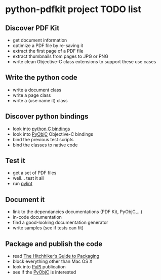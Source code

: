 python-pdfkit project TODO list
===============================


Discover PDF Kit
----------------

  * get document information
  * optimize a PDF file by re-saving it
  * extract the first page of a PDF file
  * extract thumbnails from pages to JPG or PNG
  * write clean Objective-C class extensions to support these use cases


Write the python code
---------------------

  * write a document class
  * write a page class
  * write a (use name it) class


Discover python bindings
------------------------

  * look into [python C bindings][]
  * look into [PyObjC][] Objective-C bindings
  * bind the previous test scripts
  * bind the classes to native code

[python C bindings]: http://docs.python.org/c-api
[PyObjC]: http://pyobjc.sourceforge.net


Test it
-------

  * get a set of PDF files
  * well... test it all
  * run [pylint][]

[pylint]: http://www.logilab.org/857


Document it
-----------

  * link to the dependancies documentations (PDF Kit, PyObjC,...)
  * in-code documentation
  * find a good-looking documentation generator
  * write samples (see if tests can fit)


Package and publish the code
----------------------------

  * read [The Hitchhiker’s Guide to Packaging][]
  * block everything other than Mac OS X
  * look into [PyPI][] publication
  * see if the [PyObjC][] is interested

[The Hitchhiker’s Guide to Packaging]: http://guide.python-distribute.org
[PyPI]: http://pypi.python.org
